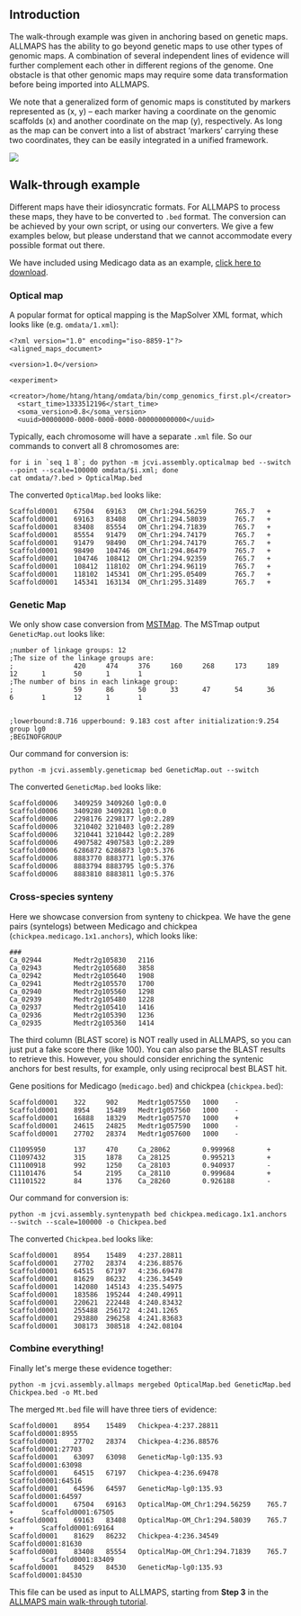 ## Introduction
The walk-through example was given in anchoring based on genetic maps. ALLMAPS has the ability to go beyond genetic maps to use other types of genomic maps. A combination of several independent lines of evidence will further complement each other in different regions of the genome. One obstacle is that other genomic maps may require some data transformation before being imported into ALLMAPS. 

We note that a generalized form of genomic maps is constituted by markers represented as (x, y) – each marker having a coordinate on the genomic scaffolds (x) and another coordinate on the map (y), respectively. As long as the map can be convert into a list of abstract ‘markers’ carrying these two coordinates, they can be easily integrated in a unified framework.

![](https://www.dropbox.com/s/mo4jec4vtmmbyyy/Integrated-maps.png?raw=1)

## Walk-through example
Different maps have their idiosyncratic formats. For ALLMAPS to process these maps, they have to be converted to  `.bed` format. The conversion can be achieved by your own script, or using our converters. We give a few examples below, but please understand that we cannot accommodate every possible format out there.

We have included using Medicago data as an example, [click here to download](https://www.dropbox.com/s/d2ln9bgi2j3zkpd/maps.zip).

### Optical map
A popular format for optical mapping is the MapSolver XML format, which looks like (e.g. `omdata/1.xml`):
```
<?xml version="1.0" encoding="iso-8859-1"?>
<aligned_maps_document>

<version>1.0</version>

<experiment>
  <creator>/home/htang/htang/omdata/bin/comp_genomics_first.pl</creator>
  <start_time>1333512196</start_time>
  <soma_version>0.8</soma_version>
  <uuid>00000000-0000-0000-0000-000000000000</uuid>
```
Typically, each chromosome will have a separate `.xml` file. So our commands to convert all 8 chromosomes are:
```
for i in `seq 1 8`; do python -m jcvi.assembly.opticalmap bed --switch --point --scale=100000 omdata/$i.xml; done
cat omdata/?.bed > OpticalMap.bed
```
The converted `OpticalMap.bed` looks like:
```
Scaffold0001    67504   69163   OM_Chr1:294.56259       765.7   +
Scaffold0001    69163   83408   OM_Chr1:294.58039       765.7   +
Scaffold0001    83408   85554   OM_Chr1:294.71839       765.7   +
Scaffold0001    85554   91479   OM_Chr1:294.74179       765.7   +
Scaffold0001    91479   98490   OM_Chr1:294.74179       765.7   +
Scaffold0001    98490   104746  OM_Chr1:294.86479       765.7   +
Scaffold0001    104746  108412  OM_Chr1:294.92359       765.7   +
Scaffold0001    108412  118102  OM_Chr1:294.96119       765.7   +
Scaffold0001    118102  145341  OM_Chr1:295.05409       765.7   +
Scaffold0001    145341  163134  OM_Chr1:295.31489       765.7   +
```

### Genetic Map
We only show case conversion from [MSTMap](http://alumni.cs.ucr.edu/~yonghui/mstmap.html). The MSTmap output `GeneticMap.out` looks like:
```
;number of linkage groups: 12
;The size of the linkage groups are:
;               420     474     376     160     268     173     189     12      1       50      1       1
;The number of bins in each linkage group:
;               59      86      50      33      47      54      36      6       1       12      1       1


;lowerbound:8.716 upperbound: 9.183 cost after initialization:9.254
group lg0
;BEGINOFGROUP
```
Our command for conversion is:
```
python -m jcvi.assembly.geneticmap bed GeneticMap.out --switch
```
The converted `GeneticMap.bed` looks like:
```
Scaffold0006    3409259 3409260 lg0:0.0
Scaffold0006    3409280 3409281 lg0:0.0
Scaffold0006    2298176 2298177 lg0:2.289
Scaffold0006    3210402 3210403 lg0:2.289
Scaffold0006    3210441 3210442 lg0:2.289
Scaffold0006    4907582 4907583 lg0:2.289
Scaffold0006    6286872 6286873 lg0:5.376
Scaffold0006    8883770 8883771 lg0:5.376
Scaffold0006    8883794 8883795 lg0:5.376
Scaffold0006    8883810 8883811 lg0:5.376
```

### Cross-species synteny
Here we showcase conversion from synteny to chickpea. We have the gene pairs (syntelogs) between Medicago and chickpea (`chickpea.medicago.1x1.anchors`), which looks like:
```
###
Ca_02944        Medtr2g105830   2116
Ca_02943        Medtr2g105680   3858
Ca_02942        Medtr2g105640   1908
Ca_02941        Medtr2g105570   1700
Ca_02940        Medtr2g105560   1298
Ca_02939        Medtr2g105480   1228
Ca_02937        Medtr2g105410   1416
Ca_02936        Medtr2g105390   1236
Ca_02935        Medtr2g105360   1414
```
The third column (BLAST score) is NOT really used in ALLMAPS, so you can just put a fake score there (like 100). You can also parse the BLAST results to retrieve this. However, you should consider enriching the syntenic anchors for best results, for example, only using reciprocal best BLAST hit. 

Gene positions for Medicago (`medicago.bed`) and chickpea (`chickpea.bed`):
```
Scaffold0001    322     902     Medtr1g057550   1000    -
Scaffold0001    8954    15489   Medtr1g057560   1000    -
Scaffold0001    16888   18329   Medtr1g057570   1000    +
Scaffold0001    24615   24825   Medtr1g057590   1000    -
Scaffold0001    27702   28374   Medtr1g057600   1000    -
```
```
C11095950       137     470     Ca_28062        0.999968        +
C11097432       315     1878    Ca_28125        0.995213        +
C11100918       992     1250    Ca_28103        0.940937        -
C11101476       54      2195    Ca_28110        0.999684        +
C11101522       84      1376    Ca_28260        0.926188        -
```
Our command for conversion is:
```
python -m jcvi.assembly.syntenypath bed chickpea.medicago.1x1.anchors --switch --scale=100000 -o Chickpea.bed
```
The converted `Chickpea.bed` looks like:
```
Scaffold0001    8954    15489   4:237.28811
Scaffold0001    27702   28374   4:236.88576
Scaffold0001    64515   67197   4:236.69478
Scaffold0001    81629   86232   4:236.34549
Scaffold0001    142080  145143  4:235.54975
Scaffold0001    183586  195244  4:240.49911
Scaffold0001    220621  222448  4:240.83432
Scaffold0001    255488  256172  4:241.1265
Scaffold0001    293880  296258  4:241.83683
Scaffold0001    308173  308518  4:242.08104
```

### Combine everything!
Finally let's merge these evidence together:
```
python -m jcvi.assembly.allmaps mergebed OpticalMap.bed GeneticMap.bed Chickpea.bed -o Mt.bed
```
The merged `Mt.bed` file will have three tiers of evidence:
```
Scaffold0001    8954    15489   Chickpea-4:237.28811    Scaffold0001:8955
Scaffold0001    27702   28374   Chickpea-4:236.88576    Scaffold0001:27703
Scaffold0001    63097   63098   GeneticMap-lg0:135.93   Scaffold0001:63098
Scaffold0001    64515   67197   Chickpea-4:236.69478    Scaffold0001:64516
Scaffold0001    64596   64597   GeneticMap-lg0:135.93   Scaffold0001:64597
Scaffold0001    67504   69163   OpticalMap-OM_Chr1:294.56259    765.7   +       Scaffold0001:67505
Scaffold0001    69163   83408   OpticalMap-OM_Chr1:294.58039    765.7   +       Scaffold0001:69164
Scaffold0001    81629   86232   Chickpea-4:236.34549    Scaffold0001:81630
Scaffold0001    83408   85554   OpticalMap-OM_Chr1:294.71839    765.7   +       Scaffold0001:83409
Scaffold0001    84529   84530   GeneticMap-lg0:135.93   Scaffold0001:84530
```
This file can be used as input to ALLMAPS, starting from **Step 3** in the [ALLMAPS main walk-through tutorial](https://github.com/tanghaibao/jcvi/wiki/ALLMAPS).